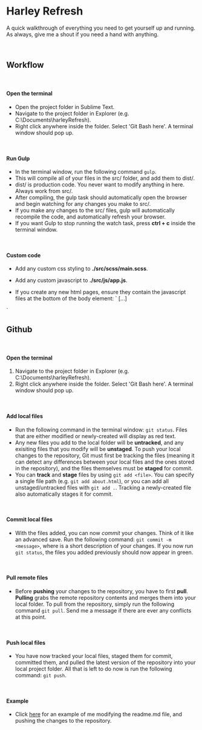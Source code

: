 Harley Refresh 
======================================================

A quick walkthrough of everything you need to get yourself up and running. As always, give me a shout if you need a hand with anything.

<br>

## Workflow

<br>

#### Open the terminal
* Open the project folder in Sublime Text.
* Navigate to the project folder in Explorer (e.g. C:\Documents\harleyRefresh).
* Right click anywhere inside the folder. Select 'Git Bash here'. A terminal window should pop up.

<br>

#### Run Gulp
* In the terminal window, run the following command `gulp`.
* This will compile all of your files in the src/ folder, and add them to dist/. 
* dist/ is production code. You never want to modify anything in here. Always work from src/.
* After compiling, the gulp task should automatically open the browser and begin watching for any changes you make to src/.
* If you make any changes to the src/ files, gulp will automatically recompile the code, and automatically refresh your browser. 
* If you want Gulp to stop running the watch task, press **ctrl + c** inside the terminal window.

<br>

#### Custom code
* Add any custom css styling to **./src/scss/main.scss**.
* Add any custom javascript to **./src/js/app.js**.
* If you create any new html pages, ensure they contain the javascript files at the bottom of the body element:
`<body>
    [...]

    <!-- always make sure these are the last two lines of the <body> element. -->
    <script src="./js/vendor.js"></script>
    <script src="./js/app.js"></script>
</body>`

<br>

## Github

<br>

#### Open the terminal
1. Navigate to the project folder in Explorer (e.g. C:\Documents\harleyRefresh).
2. Right click anywhere inside the folder. Select 'Git Bash here'. A terminal window should pop up.

<br>

#### Add local files
* Run the following command in the terminal window: `git status`. Files that are either modified or newly-created will display as red text.
* Any new files you add to the local folder will be **untracked**, and any exisiting files that you modify will be **unstaged**. To push your local changes to the repository, Git must first be tracking the files (meaning it can detect any differences between your local files and the ones stored in the repository), and the files themselves must be **staged** for commit. 
* You can **track** and **stage** files by using `git add <file>`. You can specify a single file path (e.g. `git add about.html`), or you can add all unstaged/untracked files with `git add .`. Tracking a newly-created file also automatically stages it for commit.

<br>

#### Commit local files
* With the files added, you can now *commit* your changes. Think of it like an advanced save. Run the following command: `git commit -m <message>`, where <message> is a short description of your changes. If you now run `git status`, the files you added previously should now appear in green.

<br>

#### Pull remote files
* Before **pushing** your changes to the repository, you have to first **pull**. **Pulling** grabs the remote repository contents and merges them into your local folder. To pull from the repository, simply run the following command `git pull`. Send me a message if there are ever any conflicts at this point.

<br>

#### Push local files
* You have now tracked your local files, staged them for commit, committed them, and pulled the latest version of the repository into your local project folder. All that is left to do now is run the following command: `git push`. 

<br>

#### Example
* Click [here](http://i.imgur.com/jdh38RF.png) for an example of me modifying the readme.md file, and pushing the changes to the repository.


